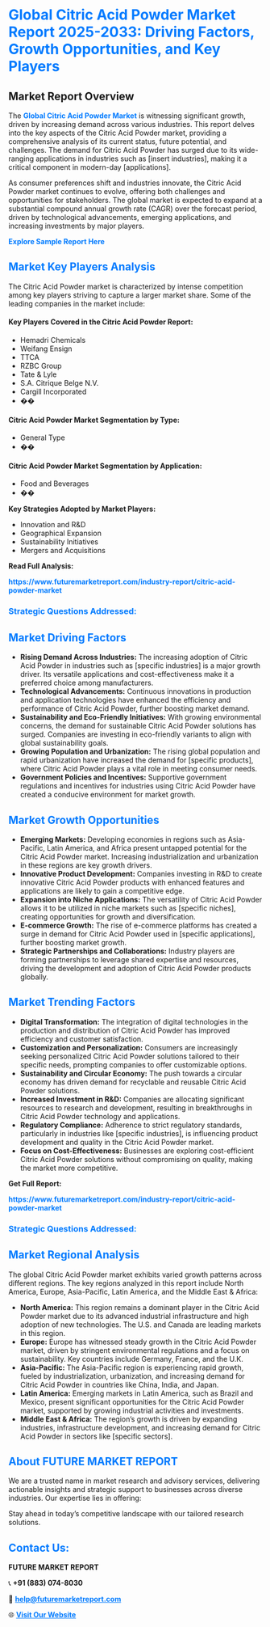 <h1 style="color: #007BFF;">Global Citric Acid Powder Market Report 2025-2033: Driving Factors, Growth Opportunities, and Key Players</h1>

<section id="overview">
<h2>Market Report Overview</h2>
<p>The <a href="https://www.futuremarketreport.com/industry-report/citric-acid-powder-market" style="color: #007BFF; text-decoration: none;"><strong>Global Citric Acid Powder Market</strong></a> is witnessing significant growth, driven by increasing demand across various industries. This report delves into the key aspects of the Citric Acid Powder market, providing a comprehensive analysis of its current status, future potential, and challenges. The demand for Citric Acid Powder has surged due to its wide-ranging applications in industries such as [insert industries], making it a critical component in modern-day [applications].</p>
<p>As consumer preferences shift and industries innovate, the Citric Acid Powder market continues to evolve, offering both challenges and opportunities for stakeholders. The global market is expected to expand at a substantial compound annual growth rate (CAGR) over the forecast period, driven by technological advancements, emerging applications, and increasing investments by major players.</p>
</section>

<section id="overview">
<p><a href="https://www.futuremarketreport.com/request-sample/reportId=113771" style="color: #007BFF; text-decoration: none;"><strong>Explore Sample Report Here</strong></a></p>
</section>

<section id="key-players">
<h2 style="color: #007BFF;">Market Key Players Analysis</h2>
<p>The Citric Acid Powder market is characterized by intense competition among key players striving to capture a larger market share. Some of the leading companies in the market include:</p>
<h4>Key Players Covered in the Citric Acid Powder Report:</h4>
<ul><li>Hemadri Chemicals</li><li>Weifang Ensign</li><li>TTCA</li><li>RZBC Group</li><li>Tate &amp; Lyle</li><li>S.A. Citrique Belge N.V.</li><li>Cargill Incorporated</li><li>��</li></ul>
<h4>Citric Acid Powder Market Segmentation by Type:</h4>
<ul><li>General Type</li><li>��</li></ul>

<h4>Citric Acid Powder Market Segmentation by Application:</h4>
<ul><li>Food and Beverages</li><li>��</li></ul>
<p><strong>Key Strategies Adopted by Market Players:</strong></p>
<ul>
<li>Innovation and R&D</li>
<li>Geographical Expansion</li>
<li>Sustainability Initiatives</li>
<li>Mergers and Acquisitions</li>
</ul>
</section>

<section>
<p><strong>Read Full Analysis: </strong></p><a href="https://www.futuremarketreport.com/industry-report/citric-acid-powder-market" style="color: #007BFF; text-decoration: none;"><strong>https://www.futuremarketreport.com/industry-report/citric-acid-powder-market</strong></a>
<h3 style="color: #007BFF;">Strategic Questions Addressed:</h3>
</section>

<section id="driving-factors">
<h2 style="color: #007BFF;">Market Driving Factors</h2>
<ul>
<li><strong>Rising Demand Across Industries:</strong> The increasing adoption of Citric Acid Powder in industries such as [specific industries] is a major growth driver. Its versatile applications and cost-effectiveness make it a preferred choice among manufacturers.</li>
<li><strong>Technological Advancements:</strong> Continuous innovations in production and application technologies have enhanced the efficiency and performance of Citric Acid Powder, further boosting market demand.</li>
<li><strong>Sustainability and Eco-Friendly Initiatives:</strong> With growing environmental concerns, the demand for sustainable Citric Acid Powder solutions has surged. Companies are investing in eco-friendly variants to align with global sustainability goals.</li>
<li><strong>Growing Population and Urbanization:</strong> The rising global population and rapid urbanization have increased the demand for [specific products], where Citric Acid Powder plays a vital role in meeting consumer needs.</li>
<li><strong>Government Policies and Incentives:</strong> Supportive government regulations and incentives for industries using Citric Acid Powder have created a conducive environment for market growth.</li>
</ul>
</section>

<section id="growth-opportunities">
<h2 style="color: #007BFF;">Market Growth Opportunities</h2>
<ul>
<li><strong>Emerging Markets:</strong> Developing economies in regions such as Asia-Pacific, Latin America, and Africa present untapped potential for the Citric Acid Powder market. Increasing industrialization and urbanization in these regions are key growth drivers.</li>
<li><strong>Innovative Product Development:</strong> Companies investing in R&D to create innovative Citric Acid Powder products with enhanced features and applications are likely to gain a competitive edge.</li>
<li><strong>Expansion into Niche Applications:</strong> The versatility of Citric Acid Powder allows it to be utilized in niche markets such as [specific niches], creating opportunities for growth and diversification.</li>
<li><strong>E-commerce Growth:</strong> The rise of e-commerce platforms has created a surge in demand for Citric Acid Powder used in [specific applications], further boosting market growth.</li>
<li><strong>Strategic Partnerships and Collaborations:</strong> Industry players are forming partnerships to leverage shared expertise and resources, driving the development and adoption of Citric Acid Powder products globally.</li>
</ul>
</section>

<section id="trending-factors">
<h2 style="color: #007BFF;">Market Trending Factors</h2>
<ul>
<li><strong>Digital Transformation:</strong> The integration of digital technologies in the production and distribution of Citric Acid Powder has improved efficiency and customer satisfaction.</li>
<li><strong>Customization and Personalization:</strong> Consumers are increasingly seeking personalized Citric Acid Powder solutions tailored to their specific needs, prompting companies to offer customizable options.</li>
<li><strong>Sustainability and Circular Economy:</strong> The push towards a circular economy has driven demand for recyclable and reusable Citric Acid Powder solutions.</li>
<li><strong>Increased Investment in R&D:</strong> Companies are allocating significant resources to research and development, resulting in breakthroughs in Citric Acid Powder technology and applications.</li>
<li><strong>Regulatory Compliance:</strong> Adherence to strict regulatory standards, particularly in industries like [specific industries], is influencing product development and quality in the Citric Acid Powder market.</li>
<li><strong>Focus on Cost-Effectiveness:</strong> Businesses are exploring cost-efficient Citric Acid Powder solutions without compromising on quality, making the market more competitive.</li>
</ul>
</section>

<section>
<p><strong>Get Full Report: </strong></p><a href="https://www.futuremarketreport.com/industry-report/citric-acid-powder-market" style="color: #007BFF; text-decoration: none;"><strong>https://www.futuremarketreport.com/industry-report/citric-acid-powder-market</strong></a>
<h3 style="color: #007BFF;">Strategic Questions Addressed:</h3>
</section>


<section id="regional-analysis">
<h2 style="color: #007BFF;">Market Regional Analysis</h2>
<p>The global Citric Acid Powder market exhibits varied growth patterns across different regions. The key regions analyzed in this report include North America, Europe, Asia-Pacific, Latin America, and the Middle East & Africa:</p>
<ul>
<li><strong>North America:</strong> This region remains a dominant player in the Citric Acid Powder market due to its advanced industrial infrastructure and high adoption of new technologies. The U.S. and Canada are leading markets in this region.</li>
<li><strong>Europe:</strong> Europe has witnessed steady growth in the Citric Acid Powder market, driven by stringent environmental regulations and a focus on sustainability. Key countries include Germany, France, and the U.K.</li>
<li><strong>Asia-Pacific:</strong> The Asia-Pacific region is experiencing rapid growth, fueled by industrialization, urbanization, and increasing demand for Citric Acid Powder in countries like China, India, and Japan.</li>
<li><strong>Latin America:</strong> Emerging markets in Latin America, such as Brazil and Mexico, present significant opportunities for the Citric Acid Powder market, supported by growing industrial activities and investments.</li>
<li><strong>Middle East & Africa:</strong> The region’s growth is driven by expanding industries, infrastructure development, and increasing demand for Citric Acid Powder in sectors like [specific sectors].</li>
</ul>
</section>

<footer>
<h2 style="color: #007BFF;">About FUTURE MARKET REPORT</h2>
<p>We are a trusted name in market research and advisory services, delivering actionable insights and strategic support to businesses across diverse industries. Our expertise lies in offering:</p>

<p>Stay ahead in today’s competitive landscape with our tailored research solutions.</p>

<h2 style="color: #007BFF;">Contact Us:</h2>
<p><strong>FUTURE MARKET REPORT</strong></p>
<p>📞 <strong>+91 (883) 074-8030</strong></p>
<p>📧 <strong><a href="mailto:help@futuremarketreport.com" style="color: #007BFF;">help@futuremarketreport.com</a></strong></p>
<p>🌐 <strong><a href="https://www.futuremarketreport.com/" style="color: #007BFF;">Visit Our Website</a></strong></p>
</footer>
